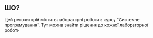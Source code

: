 ## ШО?
Цей репозиторій містить лабораторні роботи з курсу "Системне програмування". Тут можна знайти рішення до кожної лабораторної роботи
